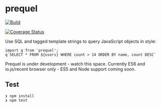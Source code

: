 # prequel

[![Build](https://travis-ci.org/jwhitfieldseed/prequel.svg?branch=master)](https://travis-ci.org/jwhitfieldseed/prequel)

[![Coverage Status](https://coveralls.io/repos/jwhitfieldseed/prequel/badge.svg?branch=master&service=github)](https://coveralls.io/github/jwhitfieldseed/prequel?branch=master)

Use SQL and tagged template strings to query JavaScript objects in style:

    import q from 'prequel';
    q`SELECT * FROM ${users} WHERE count > 14 ORDER BY name, count DESC`

Prequel is under development - watch this space. Currently ES6 and io.js/recent browser only - ES5 and Node support coming soon.

## Test

    ❯ npm install
    ❯ npm test
